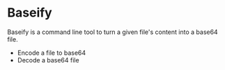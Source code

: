 # Baseify

Baseify is a command line tool to turn a given file's content into a base64 file.

- Encode a file to base64
- Decode a base64 file
